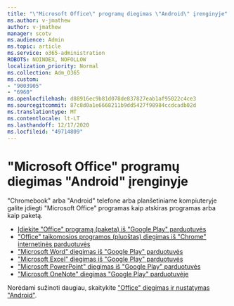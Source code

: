 ```yaml
---
title: "\"Microsoft Office\" programų diegimas \"Android\" įrenginyje"
ms.author: v-jmathew
author: v-jmathew
manager: scotv
ms.audience: Admin
ms.topic: article
ms.service: o365-administration
ROBOTS: NOINDEX, NOFOLLOW
localization_priority: Normal
ms.collection: Adm_O365
ms.custom:
- "9003905"
- "6960"
ms.openlocfilehash: d88916ec9b81d078de837827eab1af95022c4ce3
ms.sourcegitcommit: 87c8d0a1e6668211b9dd5427f98984ccdcadb02d
ms.translationtype: MT
ms.contentlocale: lt-LT
ms.lasthandoff: 12/17/2020
ms.locfileid: "49714809"
---
```

# <a name="install-microsoft-office-apps-on-an-android-device"></a>"Microsoft Office" programų diegimas "Android" įrenginyje

"Chromebook" arba "Android" telefone arba planšetiniame kompiuteryje galite įdiegti "Microsoft Office" programas kaip atskiras programas arba kaip paketą.

- [Įdiekite "Office" programą (paketą) iš "Google Play" parduotuvės](https://go.microsoft.com/fwlink/?linkid=2137009)
- ["Office" taikomosios programos (pluoštas) diegimas iš "Chrome" internetinės parduotuvės](https://go.microsoft.com/fwlink/?linkid=2137212)
- ["Microsoft Word" diegimas iš "Google Play" parduotuvės](https://go.microsoft.com/fwlink/?linkid=2136994)
- ["Microsoft Excel" diegimas iš "Google Play" parduotuvės](https://go.microsoft.com/fwlink/?linkid=2137120)
- ["Microsoft PowerPoint" diegimas iš "Google Play" parduotuvės](https://go.microsoft.com/fwlink/?linkid=2137121)
- ["Microsoft OneNote" diegimas "Google Play" parduotuvėje](https://go.microsoft.com/fwlink/?linkid=2137211)

Norėdami sužinoti daugiau, skaitykite ["Office" diegimas ir nustatymas "Android"](https://go.microsoft.com/fwlink/?linkid=2135287).
